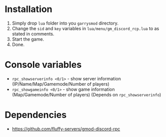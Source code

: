 # Installation

1. Simply drop `lua` folder into you `garrysmod` directory.
2. Change the `sid` and `key` variables in `lua/menu/gm_discord_rcp.lua` to as stated in comments.
3. Start the game.
4. Done.

# Console variables

- `rpc_showserverinfo <0/1>` - show server information (IP/Name/Map/Gamemode/Number of players)
- `rpc_showgameinfo <0/1>` - show game information (Map/Gamemode/Number of players) (Depends on `rpc_showserverinfo`)

# Dependencies

- https://github.com/fluffy-servers/gmod-discord-rpc

